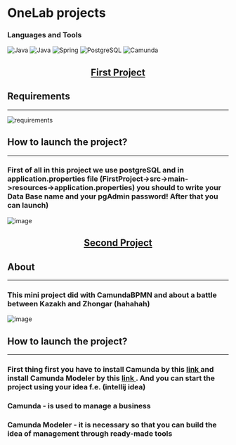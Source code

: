 # OneLab projects
### Languages and Tools
![Java](https://img.shields.io/badge/-Java-090909?style=for-the-badge&logo=java&logoColor=f89820)
![Java](https://img.shields.io/badge/-RestApi-090909?style=for-the-badge&logo={}&logoColor=f89820)
![Spring](https://img.shields.io/badge/-SpringBoot-090909?style=for-the-badge&logo=spring)
![PostgreSQL](https://img.shields.io/badge/-PostgreSQL-090909?style=for-the-badge&logo=PostgreSQL&logoColor=2a9df4)
![Camunda](https://img.shields.io/badge/-Camunda-090909?style=for-the-badge&logo=BPM&logoColor=2a9df4)

<h2 align="center"><a href="https://github.com/Yemzhai/OneLab/tree/main/FirstProject">First Project </a></h2>

## Requirements
<hr>

![requirements](https://user-images.githubusercontent.com/51040580/121328733-67186100-c936-11eb-887b-114daf6227e9.jpg)

## How to launch the project?
<hr>

### First of all in this project we use postgreSQL and in application.properties file (FirstProject->src->main->resources->application.properties) you should to write your Data Base name and your pgAdmin password! After that you can launch)
![image](https://user-images.githubusercontent.com/51040580/121703803-ff5c4480-caf4-11eb-84bf-63a335df6e53.png)


<h2 align="center"> <a href="https://github.com/Yemzhai/OneLab/tree/main/comundaFirstApp"> Second Project </a> </h2>

## About
<hr>

### This mini project did with CamundaBPMN and about a battle between Kazakh and Zhongar (hahahah)   

![image](https://user-images.githubusercontent.com/51040580/121706348-5d8a2700-caf7-11eb-8cd9-65484387cdf0.png)

## How to launch the project?
<hr>

### First thing first you have to install Camunda by this <a href = "https://camunda.com/download/"> link </a> and install Camunda Modeler by this <a href = "https://camunda.com/download/modeler/"> link </a>. And you can start the project using your idea f.e. (intellij idea)

### <strong> Camunda </strong> - is used to manage a business 

### <strong> Camunda Modeler </strong>  - it is necessary so that you can build the idea of management through ready-made tools

